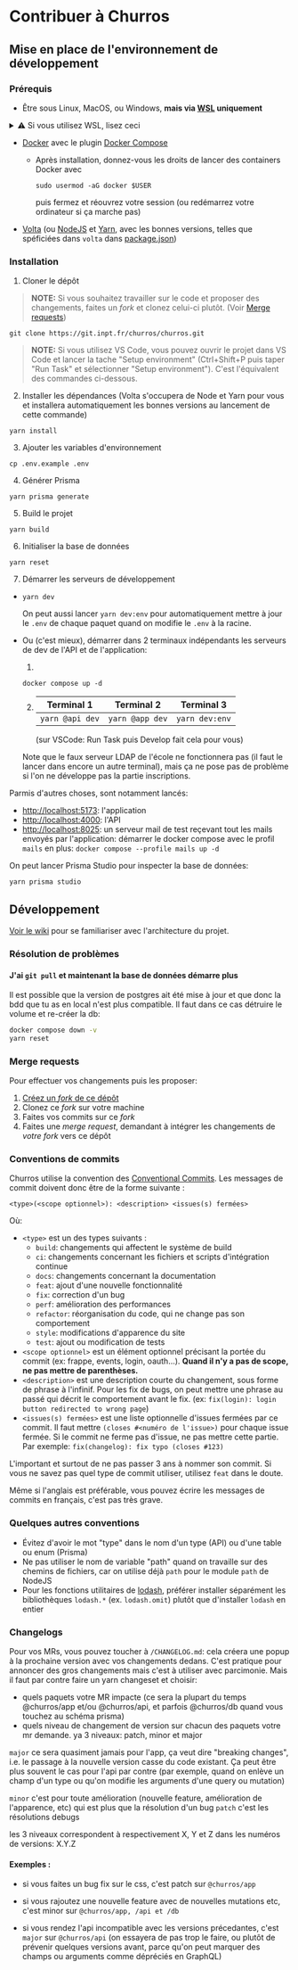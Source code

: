 # Contribuer à Churros

## Mise en place de l'environnement de développement

### Prérequis

- Être sous Linux, MacOS, ou Windows, **mais via [WSL](https://learn.microsoft.com/fr-fr/windows/wsl/install) uniquement**

<details><summary>⚠️ Si vous utilisez WSL, lisez ceci</summary>

Votre path windows sera automatiquement ajouté à la fin du path de votre distro (typiquement /mnt/c/windows/system32 qui expose l'explorer via `explorer .`).


Cependant, si vous avez node installé sur votre windows et ajouté à votre path, wsl utilisera cette version par défaut et ca marchera ! 
Jusqu'à ce que vous ayez besoin d'executer un script avec une commande node ./thing.js où le terminal essayera de le chercher dans C:\ au lieu de votre répertoire courant car il ne supporte pas les répertoires réseaux UNC comme `\\wsl.localhost\`)
</details>

- [Docker](https://docs.docker.com/engine/install/) avec le plugin [Docker Compose](https://docs.docker.com/compose/)

  - Après installation, donnez-vous les droits de lancer des containers Docker avec

    ```
    sudo usermod -aG docker $USER
    ```

    puis fermez et réouvrez votre session (ou redémarrez votre ordinateur si ça marche pas)

- [Volta](https://volta.sh) (ou [NodeJS](https://nodejs.org/en/) et [Yarn](https://yarnpkg.com/), avec les bonnes versions, telles que spéficiées dans `volta` dans [package.json](/package.json))

### Installation

1. Cloner le dépôt

> **NOTE:** Si vous souhaitez travailler sur le code et proposer des changements, faites un _fork_ et clonez celui-ci plutôt. (Voir [Merge requests](#merge-requests))

```
git clone https://git.inpt.fr/churros/churros.git
```

> **NOTE:** Si vous utilisez VS Code, vous pouvez ouvrir le projet dans VS Code et lancer la tache "Setup environment" (<kbbd>Ctrl+Shift+P</kbd> puis taper "Run Task" et sélectionner "Setup environment"). C'est l'équivalent des commandes ci-dessous.

2. Installer les dépendances (Volta s'occupera de Node et Yarn pour vous et installera automatiquement les bonnes versions au lancement de cette commande)

```
yarn install
```

3. Ajouter les variables d'environnement

```
cp .env.example .env
```

4. Générer Prisma

```
yarn prisma generate
```

5. Build le projet

```
yarn build
```

6. Initialiser la base de données

```
yarn reset
```

7. Démarrer les serveurs de développement

- ```
  yarn dev
  ```

  On peut aussi lancer `yarn dev:env` pour automatiquement mettre à jour le `.env` de chaque paquet quand on modifie le `.env` à la racine.

- Ou (c'est mieux), démarrer dans 2 terminaux indépendants les serveurs de dev de l'API et de l'application:

  1.

  ```
  docker compose up -d
  ```

  2.  | Terminal 1      | Terminal 2      | Terminal 3     |
      | --------------- | --------------- | -------------- |
      | `yarn @api dev` | `yarn @app dev` | `yarn dev:env` |

      (sur VSCode: Run Task puis Develop fait cela pour vous)

  Note que le faux serveur LDAP de l'école ne fonctionnera pas (il faut le lancer dans encore un autre terminal), mais ça ne pose pas de problème si l'on ne développe pas la partie inscriptions.

Parmis d'autres choses, sont notamment lancés:

- <http://localhost:5173>: l'application
- <http://localhost:4000>: l'API
- <http://localhost:8025>: un serveur mail de test reçevant tout les mails envoyés par l'application: démarrer le docker compose avec le profil `mails` en plus: `docker compose --profile mails up -d`

On peut lancer Prisma Studio pour inspecter la base de données:

```
yarn prisma studio
```

## Développement

[Voir le wiki](https://git.inpt.fr/churros/wiki) pour se familiariser avec l'architecture du projet.

### Résolution de problèmes

#### J'ai `git pull` et maintenant la base de données démarre plus

Il est possible que la version de postgres ait été mise à jour et que donc la bdd que tu as en local n'est plus compatible. Il faut dans ce cas détruire le volume et re-créer la db:

```bash
docker compose down -v
yarn reset
```

### Merge requests

Pour effectuer vos changements puis les proposer:

1. [Créez un _fork_ de ce dépôt](https://git.inpt.fr/churros/churros/-/forks/new)
2. Clonez ce _fork_ sur votre machine
3. Faites vos commits sur ce _fork_
4. Faites une _merge request_, demandant à intégrer les changements de _votre fork_ vers ce dépôt

### Conventions de commits

Churros utilise la convention des [Conventional Commits](https://www.conventionalcommits.org/en/v1.0.0/). Les messages de commit doivent donc être de la forme suivante :

```
<type>(<scope optionnel>): <description> <issues(s) fermées>
```

Où:

- `<type>` est un des types suivants :
  - `build`: changements qui affectent le système de build
  - `ci`: changements concernant les fichiers et scripts d'intégration continue
  - `docs`: changements concernant la documentation
  - `feat`: ajout d'une nouvelle fonctionnalité
  - `fix`: correction d'un bug
  - `perf`: amélioration des performances
  - `refactor`: réorganisation du code, qui ne change pas son comportement
  - `style`: modifications d'apparence du site
  - `test`: ajout ou modification de tests
- `<scope optionnel>` est un élément optionnel précisant la portée du commit (ex: frappe, events, login, oauth...). **Quand il n'y a pas de scope, ne pas mettre de parenthèses.**
- `<description>` est une description courte du changement, sous forme de phrase à l'infinif. Pour les fix de bugs, on peut mettre une phrase au passé qui décrit le comportement avant le fix. (ex: `fix(login): login button redirected to wrong page`)
- `<issues(s) fermées>` est une liste optionnelle d'issues fermées par ce commit. Il faut mettre `(closes #<numéro de l'issue>)` pour chaque issue fermée. Si le commit ne ferme pas d'issue, ne pas mettre cette partie. Par exemple: `fix(changelog): fix typo (closes #123)`

L'important et surtout de ne pas passer 3 ans à nommer son commit. Si vous ne savez pas quel type de commit utiliser, utilisez `feat` dans le doute.

Même si l'anglais est préférable, vous pouvez écrire les messages de commits en français, c'est pas très grave.

### Quelques autres conventions

- Évitez d'avoir le mot "type" dans le nom d'un type (API) ou d'une table ou enum (Prisma)
- Ne pas utiliser le nom de variable "path" quand on travaille sur des chemins de fichiers, car on utilise déjà `path` pour le module `path` de NodeJS
- Pour les fonctions utilitaires de [lodash](https://lodash.com/docs/4.17.15), préférer installer séparément les bibliothèques `lodash.*` (ex. `lodash.omit`) plutôt que d'installer `lodash` en entier

### Changelogs

Pour vos MRs, vous pouvez toucher à `/CHANGELOG.md`: cela créera une popup à la prochaine version avec vos changements dedans. C'est pratique pour annoncer des gros changements mais c'est à utiliser avec parcimonie. Mais il faut par contre faire un yarn changeset et choisir:

- quels paquets votre MR impacte (ce sera la plupart du temps @churros/app et/ou @churros/api, et parfois @churros/db quand vous touchez au schéma prisma)
- quels niveau de changement de version sur chacun des paquets votre mr demande.
  ya 3 niveaux: patch, minor et major

`major` ce sera quasiment jamais pour l'app, ça veut dire "breaking changes", i.e. le passage à la nouvelle version casse du code existant. Ça peut être plus souvent le cas pour l'api par contre (par exemple, quand on enlève un champ d'un type ou qu'on modifie les arguments d'une query ou mutation)

`minor` c'est pour toute amélioration (nouvelle feature, amélioration de l'apparence, etc) qui est plus que la résolution d'un bug
`patch` c'est les résolutions debugs

les 3 niveaux correspondent à respectivement X, Y et Z dans les numéros de versions: X.Y.Z

#### Exemples :

- si vous faites un bug fix sur le css, c'est patch sur `@churros/app`

- si vous rajoutez une nouvelle feature avec de nouvelles mutations etc, c'est minor sur `@churros/app, /api et /db`

- si vous rendez l'api incompatible avec les versions précedantes, c'est `major` sur `@churros/api` (on essayera de pas trop le faire, ou plutôt de prévenir quelques versions avant, parce qu'on peut marquer des champs ou arguments comme dépréciés en GraphQL)
